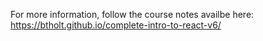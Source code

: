 For more information, follow the course notes availbe here: https://btholt.github.io/complete-intro-to-react-v6/